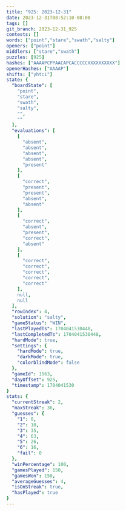 ```yaml
---
title: "925: 2023-12-31"
date: 2023-12-31T08:52:10-08:00
tags: []
git_branch: 2023-12-31_925
contests: []
words: ["point","stare","swath","salty"]
openers: ["point"]
middlers: ["stare","swath"]
puzzles: [925]
hashes: ["AAAAPCPPAACAPCACCCCCXXXXXXXXXX"]
openerHashes: ["AAAAP"]
shifts: ["yhtci"]
state: {
  "boardState": [
    "point",
    "stare",
    "swath",
    "salty",
    "",
    ""
  ],
  "evaluations": [
    [
      "absent",
      "absent",
      "absent",
      "absent",
      "present"
    ],
    [
      "correct",
      "present",
      "present",
      "absent",
      "absent"
    ],
    [
      "correct",
      "absent",
      "present",
      "correct",
      "absent"
    ],
    [
      "correct",
      "correct",
      "correct",
      "correct",
      "correct"
    ],
    null,
    null
  ],
  "rowIndex": 4,
  "solution": "salty",
  "gameStatus": "WIN",
  "lastPlayedTs": 1704041530448,
  "lastCompletedTs": 1704041530448,
  "hardMode": true,
  "settings": {
    "hardMode": true,
    "darkMode": true,
    "colorblindMode": false
  },
  "gameId": 1563,
  "dayOffset": 925,
  "timestamp": 1704041530
}
stats: {
  "currentStreak": 2,
  "maxStreak": 36,
  "guesses": {
    "1": 0,
    "2": 10,
    "3": 35,
    "4": 63,
    "5": 26,
    "6": 16,
    "fail": 0
  },
  "winPercentage": 100,
  "gamesPlayed": 150,
  "gamesWon": 150,
  "averageGuesses": 4,
  "isOnStreak": true,
  "hasPlayed": true
}
---
```

<!-- more -->
